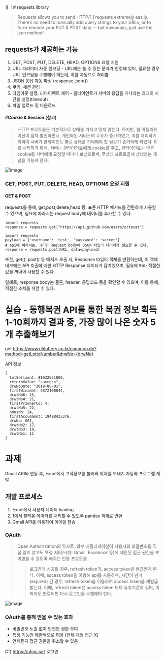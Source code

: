 ㅐㅣ# requests library
>Requests allows you to send HTTP/1.1 requests extremely easily. There’s no need to manually add query strings to your URLs, or to form-encode your PUT & POST data — but nowadays, just use the json method!

## requests가 제공하는 기능

1. GET, POST, PUT, DELETE, HEAD, OPTIONS 요청 지원
2. URL 파라미터 자동 인코딩 - URL에는 쓸 수 있는 문자가 한정돼 있어, 필요한 경우 URL 인코딩을 수행해야 하는데, 이를 자동으로 처리함
3. JSON 응답 자동 파싱 (response.json())
4. 쿠키, 세션 관리
5. 타임아웃 설정, 리다이렉트 제어 - 클라이언트가 서버의 응답을 기다리는 최대의 시간을 설정(timeout)
6. 파일 업로드 및 다운로드

#### #Cookie & Session (참고)

> HTTP 프로토콜은 기본적으로 상태를 가지고 있지 않는다. 하지만, 웹 어플리케이션이 점차 발전하면서, 개인화된 서비스의 수요가 증가하였고, 이를 처리하기 위하여 서버가 클라이언트 별로 상태를 기억해야 할 필요가 증가하게 되었다. 이를 처리하기 위해, 서버는 클라이언트에게 cookie를 주고, 클라이언트는 받은 cookie를 서버에게 요청할 때마다 보냄으로써, 무상태 프로토콜에 상태라는 개념을 가능케 한다.

![image](https://github.com/user-attachments/assets/b2a30b92-6285-43fd-a559-8449346c1cf1)

### GET, POST, PUT, DELETE, HEAD, OPTIONS 요청 지원

#### GET & POST

requests를 통해, get,post,delete,head 등, 표준 HTTP 메서드를 간편하게 사용할 수 있으며, 필요에 따라서는
request body에 데이터를 추가할 수 있다. 

```
import requests
response = requests.get("https://api.github.com/users/octocat")
```

```
import requests
payload = {'username': 'test', 'password': 'secret'}
# api에 따라서는, HTTP Request body에 JSON 타입의 데이터가 필요할 수 있다.
response = requests.post(URL, data=payload)
```



또한, get(), post() 등 메서드 호출 시, Response 타입의 객체를 반환하는데, 이 객체 내부에는
API 호출에 대한 HTTP Response 데이터가 담겨있으며, 필요에 따라 적절한 값을 꺼내어 사용할 수 있다.

일례로, response body는 물론, header, 응답코드 등을  확인할 수 있으며, 이를 통해, 적절한 조치를 취할 수 있다.


# 실습 - 동행복권 API를 통한 복권 정보 획득 1-10회까지 결과 중, 가장 많이 나온 숫자 5개 추출해보기 

get https://www.dhlottery.co.kr/common.do?method=getLottoNumber&drwNo={drwNo}

API 정보 
```
{
  totSellamnt: 81032551000,
  returnValue: "success",
  drwNoDate: "2019-06-01",
  firstWinamnt: 4872108844,
  drwtNo6: 25,
  drwtNo4: 21,
  firstPrzwnerCo: 4,
  drwtNo5: 22,
  bnusNo: 24,
  firstAccumamnt: 19488435376,
  drwNo: 861,
  drwtNo2: 17,
  drwtNo3: 19,
  drwtNo1: 11
}
```

# 과제 

Gmail API와 연동 후, Excel에서 고객정보를 불러와 이메일 보내기 자동화 프로그램 개발

## 개발 프로세스 

1. Excel에서 사용자 데이터 loading
2. 1에서 불러온 데이터를 처리할 수 있도록 pandas 객체로 변환
3. Gmail API를 이용하여 이메일 전송

### OAuth

> Open Authorization의 약자로, 외부 애플리케이션이 사용자의 비밀번호를 직접 알지 않고도 특정 서비스(예: Gmail, Facebook 등)에 제한된 접근 권한을 부여받을 수 있도록 해주는 인증 프로토콜
> > 로그인에 성공할 경우, refresh token과, access token을 발급받게 된다. 이때, access token을 이용해 api를 사용하며, 시간이 만기(expired) 된 경우, refresh token을 이용하여 access token을 재발급받는다. 이때, refresh token은 access token 보다 유효기간이 길며, 이 마저도 만료되면 다시 로그인을 수행해야 한다.

![image](https://github.com/user-attachments/assets/c5c4b473-354c-4f06-aff7-a45100092546)

### OAuth를 통해 얻을 수 있는 효과
- 비밀번호 노출 없이 안전한 권한 부여
- 특정 기능만 제한적으로 허용 (전체 계정 접근 X)
- 언제든지 접근 권한을 취소할 수 있음

Cf) https://ohou.se/ 로그인


